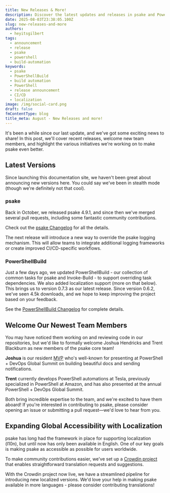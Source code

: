 ```yaml
---
title: New Releases & More!
description: Discover the latest updates and releases in psake and PowerShellBuild that you won't want to miss!
date: 2025-08-03T23:38:05.100Z
slug: new-releases-and-more
authors:
  - heyitsgilbert
tags:
  - announcement
  - release
  - psake
  - powershell
  - build-automation
keywords:
  - psake
  - PowerShellBuild
  - build automation
  - PowerShell
  - release announcement
  - CI/CD
  - localization
image: /img/social-card.png
draft: false
fmContentType: blog
title_meta: August - New Releases and more!
---
```


It's been a while since our last update, and we've got some exciting news to
share! In this post, we'll cover recent releases, welcome new team members, and
highlight the various initiatives we're working on to make psake even better.

<!-- truncate -->

## Latest Versions

Since launching this documentation site, we haven't been great about announcing
new versions here. You could say we've been in stealth mode (though we're
definitely not that cool).

### psake

Back in October, we released psake 4.9.1, and since then we've merged several
pull requests, including some fantastic community contributions.

Check out the
[psake Changelog](https://github.com/psake/psake/blob/main/CHANGELOG.md) for all
the details.

The next release will introduce a new way to override the psake logging
mechanism. This will allow teams to integrate additional logging frameworks or
create improved CI/CD-specific workflows.

### PowerShellBuild

Just a few days ago, we updated PowerShellBuild - our collection of common tasks
for psake and Invoke-Build - to support overriding task dependencies. We also
added localization support (more on that below). This brings us to version 0.7.3
as our latest release. Since version 0.6.2, we've seen 4.5k downloads, and we
hope to keep improving the project based on your feedback.

See the
[PowerShellBuild Changelog](https://github.com/psake/PowerShellBuild/blob/main/CHANGELOG.md)
for complete details.

## Welcome Our Newest Team Members

You may have noticed them working on and reviewing code in our repositories, but
we'd like to formally welcome Joshua Hendricks and Trent Blackburn as new
members of the psake core team!

**Joshua** is our resident
[MVP](https://mvp.microsoft.com/MVP/profile/f98b4f3e-12fd-40de-bdce-1467f04d430d)
who's well-known for presenting at PowerShell + DevOps Global Summit on building
beautiful docs and sending notifications.

**Trent** currently develops PowerShell automations at Tesla, previously
specialized in PowerShell at Amazon, and has also presented at the annual
PowerShell + DevOps Global Summit.

Both bring incredible expertise to the team, and we're excited to have them
aboard! If you're interested in contributing to psake, please consider opening
an issue or submitting a pull request—we'd love to hear from you.

## Expanding Global Accessibility with Localization

psake has long had the framework in place for supporting localization (l10n),
but until now has only been available in English. One of our key goals is making
psake as accessible as possible for users worldwide.

To make community contributions easier, we've set up a
[Crowdin project](http://crowdin.com/project/psake) that enables straightforward
translation requests and suggestions.

With the Crowdin project now live, we have a streamlined pipeline for
introducing new localized versions. We'd love your help in making psake
available in more languages - please consider contributing translations!
